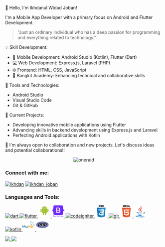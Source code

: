 👋 Hello, I'm Ikhdanul Widad Joban!

I'm a Mobile App Developer with a primary focus on Android and Flutter Development. 
> "Just an ordinary individual who has a deep passion for programming and everything related to technology."

💡 Skill Development:
- 📱 Mobile Development: Android Studio (Kotlin), Flutter (Dart)
- 💻 Web Development: Express.js, Laravel (PHP)
- 🌐 Frontend: HTML, CSS, JavaScript
- 🚀 Bangkit Academy: Enhancing technical and collaborative skills

🔨 Tools and Technologies:
- Android Studio
- Visual Studio Code
- Git & GitHub

🎯 Current Projects:
- Developing innovative mobile applications using Flutter
- Advancing skills in backend development using Express.js and Laravel
- Perfecting Android applications with Kotlin

🤝 I'm always open to collaboration and new projects. Let's discuss ideas and potential collaborations!!


<p align='center'>
<!--   <a href="https://www.github.com/zyandaru" target="_blank" rel="noreferrer"><img
src="https://img.shields.io/github/followers/zyandaru?logo=github&style=for-the-badge&color=0891b2&labelColor=1c1917" /></a> -->
  <img src="https://komarev.com/ghpvc/?username=zyandary&label=Stalker&color=129e00&style=plastic" alt="oneraid" />
  <br>
</p>

<h3 align="left">Connect with me:</h3>
<p align="left">
<a href="https://linkedin.com/in/ikhdan" target="blank"><img align="center" src="https://raw.githubusercontent.com/rahuldkjain/github-profile-readme-generator/master/src/images/icons/Social/linked-in-alt.svg" alt="ikhdan" height="30" width="40" /></a>
<a href="https://instagram.com/ikhdan_joban" target="blank"><img align="center" src="https://raw.githubusercontent.com/rahuldkjain/github-profile-readme-generator/master/src/images/icons/Social/instagram.svg" alt="ikhdan_joban" height="30" width="40" /></a>
</p>

<h3 align="left">Languages and Tools:</h3>
<p align="left"> <a href="https://dart.dev" target="_blank" rel="noreferrer"> <img src="https://www.vectorlogo.zone/logos/dartlang/dartlang-icon.svg" alt="dart" width="40" height="40"/> </a> <a href="https://flutter.dev" target="_blank" rel="noreferrer"> <img src="https://www.vectorlogo.zone/logos/flutterio/flutterio-icon.svg" alt="flutter" width="40" height="40"/> </a> 
<a href="https://developer.android.com" target="_blank" rel="noreferrer"> <img src="https://raw.githubusercontent.com/devicons/devicon/master/icons/android/android-original-wordmark.svg" alt="android" width="40" height="40"/> </a> <a href="https://getbootstrap.com" target="_blank" rel="noreferrer"> <img src="https://raw.githubusercontent.com/devicons/devicon/master/icons/bootstrap/bootstrap-plain-wordmark.svg" alt="bootstrap" width="40" height="40"/> </a> <a href="https://codeigniter.com" target="_blank" rel="noreferrer"> <img src="https://cdn.worldvectorlogo.com/logos/codeigniter.svg" alt="codeigniter" width="40" height="40"/> </a> <a href="https://www.w3schools.com/css/" target="_blank" rel="noreferrer"> <img src="https://raw.githubusercontent.com/devicons/devicon/master/icons/css3/css3-original-wordmark.svg" alt="css3" width="40" height="40"/> </a> <a href="https://git-scm.com/" target="_blank" rel="noreferrer"> <img src="https://www.vectorlogo.zone/logos/git-scm/git-scm-icon.svg" alt="git" width="40" height="40"/> </a> <a href="https://www.w3.org/html/" target="_blank" rel="noreferrer"> <img src="https://raw.githubusercontent.com/devicons/devicon/master/icons/html5/html5-original-wordmark.svg" alt="html5" width="40" height="40"/> </a> <a href="https://www.java.com" target="_blank" rel="noreferrer"> <img src="https://raw.githubusercontent.com/devicons/devicon/master/icons/java/java-original.svg" alt="java" width="40" height="40"/> </a> <a href="https://kotlinlang.org" target="_blank" rel="noreferrer"> <img src="https://www.vectorlogo.zone/logos/kotlinlang/kotlinlang-icon.svg" alt="kotlin" width="40" height="40"/> </a> <a href="https://www.mysql.com/" target="_blank" rel="noreferrer"> <img src="https://raw.githubusercontent.com/devicons/devicon/master/icons/mysql/mysql-original-wordmark.svg" alt="mysql" width="40" height="40"/> </a> <a href="https://www.php.net" target="_blank" rel="noreferrer"> <img src="https://raw.githubusercontent.com/devicons/devicon/master/icons/php/php-original.svg" alt="php" width="40" height="40"/> </a></p>
 
<p align="left">
<a href="https://github.com/jobanull">
  <img height="180em" src="https://github-readme-stats-eight-theta.vercel.app/api/top-langs/?username=jobanull&layout=compact&langs_count=8&theme=algolia"/>
  <img height="180em" src="https://github-readme-stats-eight-theta.vercel.app/api?username=jobanull&show_icons=true&theme=algolia&include_all_commits=true&count_private=true"/>
</a>
</p>
